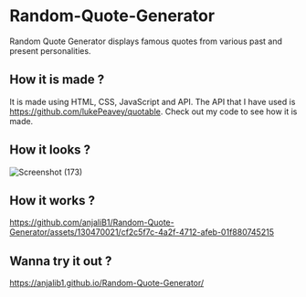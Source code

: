 # Random-Quote-Generator
Random Quote Generator displays famous quotes from various past and present personalities.

## How it is made ?
It is made using HTML, CSS, JavaScript and API. 
The API that I have used is https://github.com/lukePeavey/quotable. 
Check out my code to see how it is made.

## How it looks ?
![Screenshot (173)](https://github.com/anjaliB1/Random-Quote-Generator/assets/130470021/601ec96d-ab57-4d99-87d3-fc32e79162ad)

## How it works ?
https://github.com/anjaliB1/Random-Quote-Generator/assets/130470021/cf2c5f7c-4a2f-4712-afeb-01f880745215

## Wanna try it out ?
https://anjalib1.github.io/Random-Quote-Generator/

